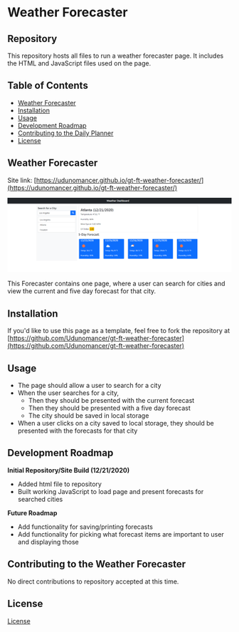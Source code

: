 # Weather Forecaster

## Repository

This repository hosts all files to run a weather forecaster page.  It includes the HTML and JavaScript files used on the page.

## Table of Contents
* [Weather Forecaster](#weather_forecaster)
* [Installation](#installation)
* [Usage](#usage)
* [Development Roadmap](#development_roadmap)
* [Contributing to the Daily Planner](#contributing)
* [License](#license)

## <a name="weather_forecaster"></a>Weather Forecaster

Site link: [https://udunomancer.github.io/gt-ft-weather-forecaster/](https://udunomancer.github.io/gt-ft-weather-forecaster/)

![Image](assets/page-screenshot.png)

This Forecaster contains one page, where a user can search for cities and view the current and five day forecast for that city.

## <a name="installation"></a>Installation

If you'd like to use this page as a template, feel free to fork the repository at [https://github.com/Udunomancer/gt-ft-weather-forecaster](https://github.com/Udunomancer/gt-ft-weather-forecaster)

## <a name="usage"></a>Usage

* The page should allow a user to search for a city
* When the user searches for a city,
    * Then they should be presented with the current forecast
    * Then they should be presented with a five day forecast
    * The city should be saved in local storage
* When a user clicks on a city saved to local storage, they should be presented with the forecasts for that city

## <a name="development_roadmap"></a>Development Roadmap

**Initial Repository/Site Build (12/21/2020)**
* Added html file to repository
* Built working JavaScript to load page and present forecasts for searched cities

**Future Roadmap**
* Add functionality for saving/printing forecasts
* Add functionality for picking what forecast items are important to user and displaying those

## <a name="contributing"></a>Contributing to the Weather Forecaster

No direct contributions to repository accepted at this time.

## <a name="license"></a>License

[License](assets/license.txt)